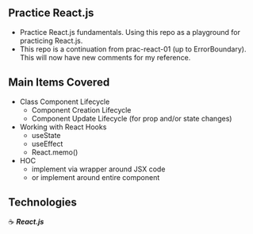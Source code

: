 ## Practice React.js

- Practice React.js fundamentals. Using this repo as a playground for practicing React.js.
- This repo is a continuation from prac-react-01 (up to ErrorBoundary). This will now have new comments for my reference.

## Main Items Covered

- Class Component Lifecycle
  - Component Creation Lifecycle
  - Component Update Lifecycle (for prop and/or state changes)
- Working with React Hooks
  - useState
  - useEffect
  - React.memo()
- HOC
  - implement via wrapper around JSX code
  - or implement around entire component

## Technologies

:coffee: **_React.js_**
